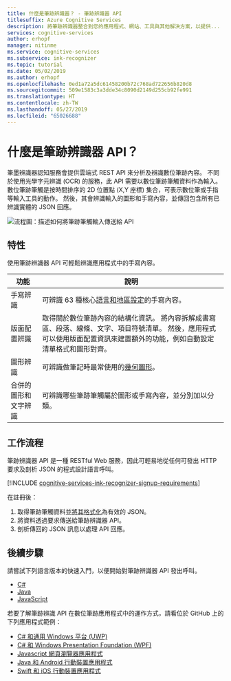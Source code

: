 ```yaml
---
title: 什麼是筆跡辨識器？ - 筆跡辨識器 API
titlesuffix: Azure Cognitive Services
description: 將筆跡辨識器整合到您的應用程式、網站、工具與其他解決方案，以提供...
services: cognitive-services
author: erhopf
manager: nitinme
ms.service: cognitive-services
ms.subservice: ink-recognizer
ms.topic: tutorial
ms.date: 05/02/2019
ms.author: erhopf
ms.openlocfilehash: 0ed1a72a5dc61458200b72c768ad722656b820d8
ms.sourcegitcommit: 509e1583c3a3dde34c8090d2149d255cb92fe991
ms.translationtype: HT
ms.contentlocale: zh-TW
ms.lasthandoff: 05/27/2019
ms.locfileid: "65026688"
---
```

# <a name="what-is-the-ink-recognizer-api"></a>什麼是筆跡辨識器 API？


筆墨辨識器認知服務會提供雲端式 REST API 來分析及辨識數位筆跡內容。 不同於使用光學字元辨識 (OCR) 的服務，此 API 需要以數位筆跡筆觸資料作為輸入。 數位筆跡筆觸是按時間排序的 2D 位置點 (X,Y 座標) 集合，可表示數位筆或手指等輸入工具的動作。 然後，其會辨識輸入的圖形和手寫內容，並傳回包含所有已辨識實體的 JSON 回應。

![流程圖：描述如何將筆跡筆觸輸入傳送給 API](media/ink-recognizer-pen-graph.png)

## <a name="features"></a>特性

使用筆跡辨識器 API 可輕鬆辨識應用程式中的手寫內容。 

|功能  |說明  |
|---------|---------|
| 手寫辨識 | 可辨識 63 種核心[語言和地區設定](language-support.md)的手寫內容。 | 
| 版面配置辨識 | 取得關於數位筆跡內容的結構化資訊。 將內容拆解成書寫區、段落、線條、文字、項目符號清單。 然後，應用程式可以使用版面配置資訊來建置額外的功能，例如自動設定清單格式和圖形對齊。 |
| 圖形辨識 | 可辨識做筆記時最常使用的[幾何圖形](concepts/send-ink-data.md#shapes-recognized-by-the-ink-recognizer-api)。 |
| 合併的圖形和文字辨識 | 可辨識哪些筆跡筆觸屬於圖形或手寫內容，並分別加以分類。|

## <a name="workflow"></a>工作流程

筆跡辨識器 API 是一種 RESTful Web 服務，因此可輕易地從任何可發出 HTTP 要求及剖析 JSON 的程式設計語言呼叫。

[!INCLUDE [cognitive-services-ink-recognizer-signup-requirements](../../../includes/cognitive-services-ink-recognizer-signup-requirements.md)]

在註冊後：

1. 取得筆跡筆觸資料並[將其格式化](concepts/send-ink-data.md#sending-ink-data)為有效的 JSON。
1. 將資料透過要求傳送給筆跡辨識器 API。
1. 剖析傳回的 JSON 訊息以處理 API 回應。

## <a name="next-steps"></a>後續步驟

請嘗試下列語言版本的快速入門，以便開始對筆跡辨識器 API 發出呼叫。
* [C#](quickstarts/csharp.md)
* [Java](quickstarts/java.md)
* [JavaScript](quickstarts/csharp.md)

若要了解筆跡辨識 API 在數位筆跡應用程式中的運作方式，請看位於 GitHub 上的下列應用程式範例：
* [C# 和通用 Windows 平台 (UWP)](https://go.microsoft.com/fwlink/?linkid=2089803)  
* [C# 和 Windows Presentation Foundation (WPF)](https://go.microsoft.com/fwlink/?linkid=2089804)
* [Javascript 網頁瀏覽器應用程式](https://go.microsoft.com/fwlink/?linkid=2089908)       
* [Java 和 Android 行動裝置應用程式](https://go.microsoft.com/fwlink/?linkid=2089906)
* [Swift 和 iOS 行動裝置應用程式](https://go.microsoft.com/fwlink/?linkid=2089805)
